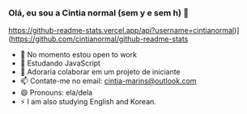 ### Olá, eu sou a Cintia normal (sem y e sem h) 👋

https://github-readme-stats.vercel.app/api?username=cintianormal)](https://github.com/cintianormal/github-readme-stats

- 🔭 No momento estou open to work
- 🌱 Estudando JavaScript
- 👯 Adoraria colaborar em um projeto de iniciante 
- 📫 Contate-me no email: cintia-marins@outlook.com
- 😄 Pronouns: ela/dela
- ⚡ I am also studying English and Korean. 

